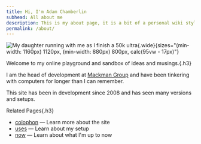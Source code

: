 ```yaml
---
title: Hi, I'm Adam Chamberlin
subhead: All about me
description: This is my about page, it is a bit of a personal wiki style page with some details about where I work and all that other stuff.
permalink: /about/
---
```


![My daughter running with me as I finish a 50k ultra](/images/pages/IMG_0900.jpeg){.wide}{sizes="(min-width: 1160px) 1120px, (min-width: 880px) 800px, calc(95vw - 17px)"}

Welcome to my online playground and sandbox of ideas and musings.{.h3}

I am the head of development at [Mackman Group](https://mackman.co.uk) and have been tinkering with computers for longer than I can remember.

This site has been in development since 2008 and has seen many versions and setups.

<div class="page--related">

Related Pages{.h3}

- [colophon](/colophon/) — Learn more about the site
- [uses](/uses/) — Learn about my setup
- [now](/now/) — Learn about what I'm up to now

</div>
